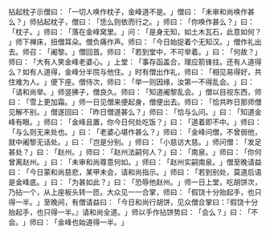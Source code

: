 拈起枕子示僧曰：​「一切人唤作枕子，金峰道不是。​」僧曰：​「未审和尚唤作甚么？​」师拈起枕子，僧曰：​「恁么则依而行之。​」师曰：​「你唤作甚么？​」曰：​「枕子。​」师曰：​「落在金峰窝里。​」问：​「是身无知，如土木瓦石，此意如何？​」师下禅床，扭僧耳朵。僧负痛作声。师曰：​「今日始捉着个无知汉。​」僧作礼出去。师召：​「阇黎。​」僧回首。师曰：​「若到堂中，不可举着。​」曰：​「何故？​」师曰：​「大有人笑金峰老婆心。​」上堂：​「事存函盖合，理应箭锋拄。还有人道得么？如有人道得，金峰分半院与他住。​」时有僧出作礼，师曰：​「相见易得好，共住难为人。​」便下座。僧侍次，师曰：​「举一则因缘，汝第一不得乱会。​」曰：​「请和尚举。​」师竖拂子，僧良久。师曰：​「知道阇黎乱会。​」僧以目视东西，师曰：​「雪上更加霜。​」师一日见僧来便起身，僧便出去。师曰：​「恰共昨日那师僧见解不别。​」僧遂回曰：​「昨日僧道甚么？​」师曰：​「恰与么问。​」曰：​「知道金峰有眼。​」师曰：​「金峰且置，你今日何处吃饭？​」曰：​「道着即不中。​」师曰：​「与么则无来处也。​」曰：​「老婆心堪作甚么？​」师曰：​「金峰问僧，不曾弱他，就中阇黎无话处。​」曰：​「岂是分别。​」师曰：​「小慈访大慈。​」师问僧：​「发足甚处？​」曰：​「赵州。​」师曰：​「赵州法嗣何人？​」曰：​「南泉。​」师曰：​「你何曾离赵州。​」曰：​「未审和尚尊意何如。​」师曰：​「赵州实嗣南泉。​」僧至晚请益曰：​「今日蒙和尚慈悲，某甲未会，请和尚指示。​」师曰：​「若到别处，莫道后语是金峰底。​」曰：​「为甚如此？​」曰：​「恐辱他赵州。​」师一日上堂，吃胡饼次，乃拈一个，从上座板头转一匝。大众见一一合掌，师曰：​「假饶十分抬起手，也只得一半。​」至晚间，有僧请益曰：​「今日和尚行胡饼，见众僧合掌曰：『假饶十分抬起手，也只得一半。』请和尚全道。​」师以手作拈饼势曰：​「会么？​」曰：​「不会。​」师曰：​「金峰也始道得一半。​」